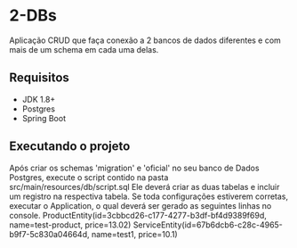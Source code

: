 # 2-DBs
Aplicação CRUD que faça conexão a 2 bancos de dados diferentes e com mais de um schema em cada uma delas.

## Requisitos
* JDK 1.8+
* Postgres
* Spring Boot

## Executando o projeto
Após criar os schemas 'migration' e 'oficial' no seu banco de Dados Postgres, execute o script contido na pasta src/main/resources/db/script.sql
Ele deverá criar as duas tabelas e incluir um registro na respectiva tabela.
Se toda configurações estiverem corretas, executar o Application, o qual deverá ser gerado as seguintes linhas no console.
ProductEntity(id=3cbbcd26-c177-4277-b3df-bf4d9389f69d, name=test-product, price=13.02)
ServiceEntity(id=67b6dcb6-c28c-4965-b9f7-5c830a04664d, name=test1, price=10.1)